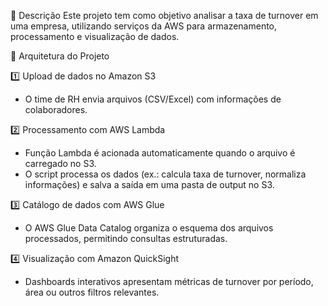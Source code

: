 📌 Descrição
Este projeto tem como objetivo analisar a taxa de turnover em uma empresa, utilizando serviços da AWS para armazenamento, processamento e visualização de dados.

🚀 Arquitetura do Projeto

1️⃣ Upload de dados no Amazon S3
- O time de RH envia arquivos (CSV/Excel) com informações de colaboradores.

2️⃣ Processamento com AWS Lambda
- Função Lambda é acionada automaticamente quando o arquivo é carregado no S3.
- O script processa os dados (ex.: calcula taxa de turnover, normaliza informações) e salva a saída em uma pasta de output no S3.

3️⃣ Catálogo de dados com AWS Glue
- O AWS Glue Data Catalog organiza o esquema dos arquivos processados, permitindo consultas estruturadas.

4️⃣ Visualização com Amazon QuickSight
- Dashboards interativos apresentam métricas de turnover por período, área ou outros filtros relevantes.
